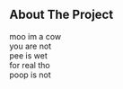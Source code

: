 ## About The Project

moo im a cow<br />
you are not<br />
pee is wet<br />
for real tho<br />
poop is not<br />
